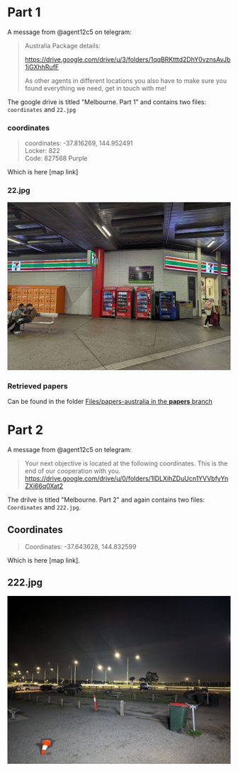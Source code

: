 # Part 1

A message from @agent12c5 on telegram:
> Australia Package details:
> 
> https://drive.google.com/drive/u/3/folders/1qqBRKtttd2DhY0vznsAvJb1jGXhhRufF
> 
> As other agents in different locations you also have to make sure you found everything we need, get in touch with me!

The google drive is titled "Melbourne. Part 1" and contains two files: `coordinates` and `22.jpg`

### coordinates
> coordinates: -37.816269, 144.952491<br>
> Locker: 822<br>
> Code: 827568 Purple

Which is here [map link]

### 22.jpg
![photo of lockers in a trainstation](../../Files/22.jpg)

### Retrieved papers
Can be found in the folder [Files/papers-australia in the **papers** branch](https://github.com/3ncy/ARRS-s6/tree/papers/Files/papers-australia)


# Part 2

A message from @agent12c5 on telegram:
> Your next objective is located at the following coordinates. This is the end of our cooperation with you.<br>
> https://drive.google.com/drive/u/0/folders/1IDLXihZDuUcn1YVVbfyYnZXi66q0Xat2

The drilve is titled "Melbourne. Part 2" and again contains two files: `Coordinates` and `222.jpg`.
## Coordinates
> Coordinates: -37.643628, 144.832599

Which is here [map link].

## 222.jpg
![night photo of a parking lot](/Files/222.jpg)
